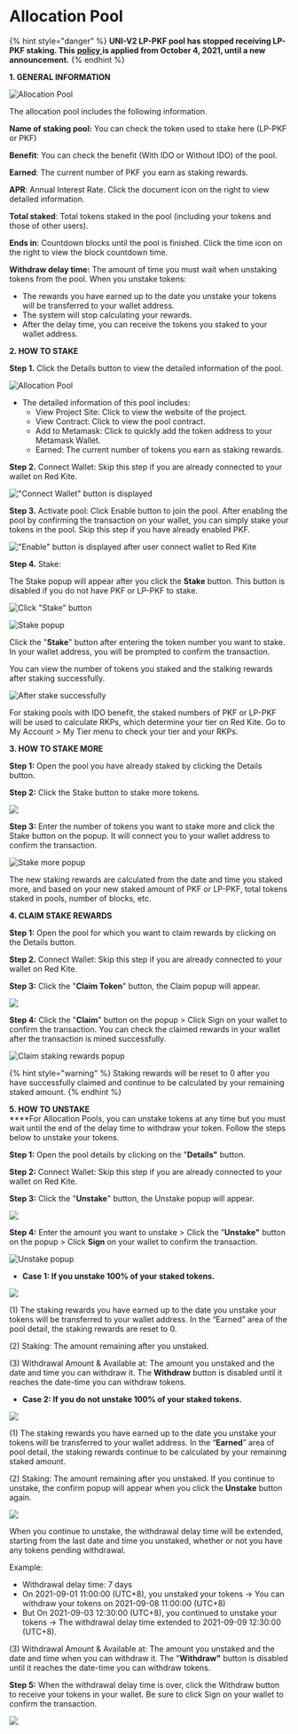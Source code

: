 # Allocation Pool

{% hint style="danger" %}
**UNI-V2 LP-PKF pool has stopped receiving LP-PKF staking. This** [**policy** ](https://twitter.com/PolkaFoundry/status/1444950425426284544?s=20)**is applied from October 4, 2021, until a new announcement.**
{% endhint %}

**1. GENERAL INFORMATION**

![Allocation Pool](../.gitbook/assets/Screenshot\_50.png)

The allocation pool includes the following information.

**Name of staking pool:** You can check the token used to stake here (LP-PKF or PKF)

**Benefit**: You can check the benefit (With IDO or Without IDO) of the pool.

**Earned**: The current number of PKF you earn as staking rewards.

**APR**: Annual Interest Rate. Click the document icon on the right to view detailed information.

**Total staked**: Total tokens staked in the pool (including your tokens and those of other users).

**Ends in**: Countdown blocks until the pool is finished. Click the time icon on the right to view the block countdown time.

**Withdraw delay time:** The amount of time you must wait when unstaking tokens from the pool. When you unstake tokens:

* The rewards you have earned up to the date you unstake your tokens will be transferred to your wallet address.
* The system will stop calculating your rewards.
* After the delay time, you can receive the tokens you staked to your wallet address.

**2. HOW TO STAKE**

**Step 1.** Click the Details button to view the detailed information of the pool.

![Allocation Pool](../.gitbook/assets/Screenshot\_55.png)

* The detailed information of this pool includes:
  * View Project Site: Click to view the website of the project.
  * View Contract: Click to view the pool contract.
  * Add to Metamask: Click to quickly add the token address to your Metamask Wallet.
  * Earned: The current number of tokens you earn as staking rewards.

**Step 2.** Connect Wallet: Skip this step if you are already connected to your wallet on Red Kite.

!["Connect Wallet" button is displayed](../.gitbook/assets/Screenshot\_59.png)

**Step 3.** Activate pool: Click Enable button to join the pool. After enabling the pool by confirming the transaction on your wallet, you can simply stake your tokens in the pool. Skip this step if you have already enabled PKF.

!["Enable" button is displayed after user connect wallet to Red Kite](../.gitbook/assets/Screenshot\_60.png)

**Step 4.** Stake:

The Stake popup will appear after you click the **Stake** button. This button is disabled if you do not have PKF or LP-PKF to stake.

![Click "Stake" button](../.gitbook/assets/Screenshot\_61.png)

![Stake popup](../.gitbook/assets/Screenshot\_62.png)

Click the "**Stake**" button after entering the token number you want to stake. In your wallet address, you will be prompted to confirm the transaction.

You can view the number of tokens you staked and the stalking rewards after staking successfully.

![After stake successfully](../.gitbook/assets/Screenshot\_1.png)

For staking pools with IDO benefit, the staked numbers of PKF or LP-PKF will be used to calculate RKPs, which determine your tier on Red Kite. Go to My Account > My Tier menu to check your tier and your RKPs.

**3. HOW TO STAKE MORE**

**Step 1:** Open the pool you have already staked by clicking the Details button.

**Step 2:** Click the Stake button to stake more tokens.

![](../.gitbook/assets/Screenshot\_2.png)

**Step 3:** Enter the number of tokens you want to stake more and click the Stake button on the popup. It will connect you to your wallet address to confirm the transaction.

![Stake more popup](../.gitbook/assets/Screenshot\_65.png)

The new staking rewards are calculated from the date and time you staked more, and based on your new staked amount of PKF or LP-PKF, total tokens staked in pools, number of blocks, etc.

**4. CLAIM STAKE REWARDS**

**Step 1:** Open the pool for which you want to claim rewards by clicking on the Details button.

**Step 2.** Connect Wallet: Skip this step if you are already connected to your wallet on Red Kite.

**Step 3:** Click the "**Claim Token**" button, the Claim popup will appear.

![](../.gitbook/assets/Screenshot\_3.png)

**Step 4:** Click the "**Claim**" button on the popup > Click Sign on your wallet to confirm the transaction. You can check the claimed rewards in your wallet after the transaction is mined successfully.

![Claim staking rewards popup](../.gitbook/assets/Screenshot\_67.png)

{% hint style="warning" %}
Staking rewards will be reset to 0 after you have successfully claimed and continue to be calculated by your remaining staked amount.
{% endhint %}

**5. HOW TO UNSTAKE**\
\*\*\*\*For Allocation Pools, you can unstake tokens at any time but you must wait until the end of the delay time to withdraw your token. Follow the steps below to unstake your tokens.

**Step 1:** Open the pool details by clicking on the "**Details"** button.

**Step 2:** Connect Wallet: Skip this step if you are already connected to your wallet on Red Kite.

**Step 3:** Click the "**Unstake**" button, the Unstake popup will appear.

![](../.gitbook/assets/Screenshot\_4.png)

**Step 4:** Enter the amount you want to unstake > Click the "**Unstake"** button on the popup > Click **Sign** on your wallet to confirm the transaction.

![Unstake popup](../.gitbook/assets/Screenshot\_69.png)

* **Case 1: If you unstake 100% of your staked tokens.**

![](../.gitbook/assets/Screenshot\_7.png)

(1) The staking rewards you have earned up to the date you unstake your tokens will be transferred to your wallet address. In the “Earned” area of the pool detail, the staking rewards are reset to 0.

(2) Staking: The amount remaining after you unstaked.

(3) Withdrawal Amount & Available at: The amount you unstaked and the date and time you can withdraw it. The **Withdraw** button is disabled until it reaches the date-time you can withdraw tokens.

* **Case 2: If you do not unstake 100% of your staked tokens.**

![](../.gitbook/assets/Screenshot\_8.png)

(1) The staking rewards you have earned up to the date you unstake your tokens will be transferred to your wallet address. In the “**Earned**” area of pool detail, the staking rewards continue to be calculated by your remaining staked amount.

(2) Staking: The amount remaining after you unstaked. If you continue to unstake, the confirm popup will appear when you click the **Unstake** button again.

![](../.gitbook/assets/Screenshot\_73.png)

When you continue to unstake, the withdrawal delay time will be extended, starting from the last date and time you unstaked, whether or not you have any tokens pending withdrawal.

Example:

* Withdrawal delay time: 7 days
* On 2021-09-01 11:00:00 (UTC+8), you unstaked your tokens -> You can withdraw your tokens on 2021-09-08 11:00:00 (UTC+8)
* But On 2021-09-03 12:30:00 (UTC+8), you continued to unstake your tokens -> The withdrawal delay time extended to 2021-09-09 12:30:00 (UTC+8).

(3) Withdrawal Amount & Available at: The amount you unstaked and the date and time when you can withdraw it. The "**Withdraw"** button is disabled until it reaches the date-time you can withdraw tokens.

**Step 5:** When the withdrawal delay time is over, click the Withdraw button to receive your tokens in your wallet. Be sure to click Sign on your wallet to confirm the transaction.

![](../.gitbook/assets/Screenshot\_9.png)
